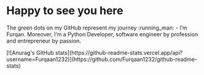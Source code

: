 <p align="center"><h1>Happy to see you here</h1> The green dots on my GitHub represent my journey :running_man: - I’m Furqan. Moreover, I’m a Python Developer, software engineer by profession and entrepreneur by passion. 
</p>
[![Anurag's GitHub stats](https://github-readme-stats.vercel.app/api?username=Furqaan1232)](https://github.com/Furqaan1232/github-readme-stats)


